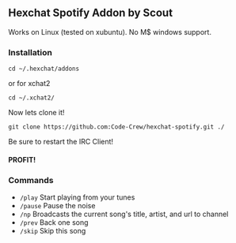 ## Hexchat Spotify Addon by Scout

Works on Linux (tested on xubuntu). No M$ windows support.

### Installation

```
cd ~/.hexchat/addons 
```
or for xchat2

```
cd ~/.xchat2/
```
Now lets clone it!

```
git clone https://github.com:Code-Crew/hexchat-spotify.git ./
```

Be sure to restart the IRC Client!
 
#### PROFIT! 


### Commands

* ```/play``` Start playing from your tunes
* ```/pause``` Pause the noise
* ```/np``` Broadcasts the current song's title, artist, and url to channel
* ```/prev``` Back one song
* ```/skip``` Skip this song

